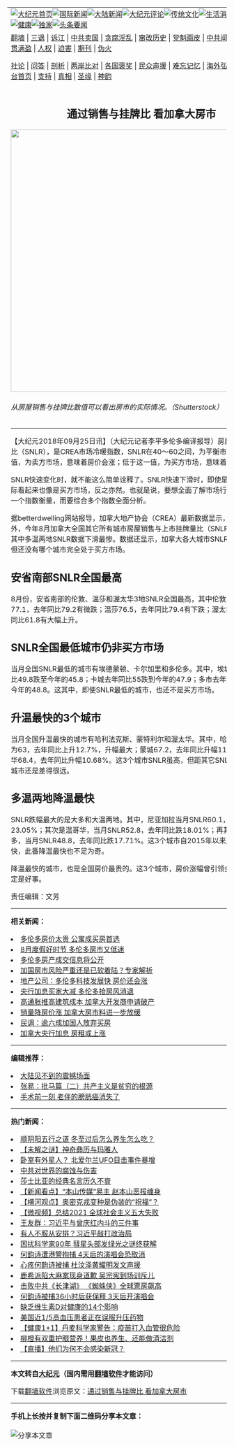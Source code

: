 <a name="1" id="1" target="_blank"></a><span id="1"></span>
<table align=center border="0"><tr><td colspan="2" VALIGN=TOP><a href="https://github.com/ugwazd396/djy/blob/master/gb/nf1351518.md#1"><img src="https://raw.githubusercontent.com/ugwazd396/www/master/t/djy/1.jpg" title="大纪元首页" alt="大纪元首页"></a><a href="https://github.com/ugwazd396/djy/blob/master/gb/n24hr.md#1"><img src="https://raw.githubusercontent.com/ugwazd396/www/master/t/djy/3.jpg" title="国际新闻" alt="国际新闻"></a><a href="https://github.com/ugwazd396/djy/blob/master/gb/nsc413.md#1"><img src="https://raw.githubusercontent.com/ugwazd396/www/master/t/djy/4.jpg" title="大陆新闻" alt="大陆新闻"></a><a href="https://github.com/ugwazd396/djy/blob/master/gb/news392.md#1"><img src="https://raw.githubusercontent.com/ugwazd396/www/master/t/djy/5.jpg" title="大纪元评论" alt="大纪元评论"></a><a href="https://github.com/ugwazd396/djy/blob/master/gb/news2007.md#1"><img src="https://raw.githubusercontent.com/ugwazd396/www/master/t/djy/6.jpg" title="传统文化" alt="传统文化"></a><a href="https://github.com/ugwazd396/djy/blob/master/gb/news2008.md#1"><img src="https://raw.githubusercontent.com/ugwazd396/www/master/t/djy/7.jpg" title="生活消费" alt="生活消费"></a><a href="https://github.com/ugwazd396/djy/blob/master/gb/ncyule.md#1"><img src="https://raw.githubusercontent.com/ugwazd396/www/master/t/djy/8.jpg" title="娱乐休闲" alt="娱乐休闲"></a><a href="https://github.com/ugwazd396/djy/blob/master/gb/nsc1002.md#1"><img src="https://raw.githubusercontent.com/ugwazd396/www/master/t/djy/9.jpg" title="健康" alt="健康"></a><a href="https://github.com/ugwazd396/djy/blob/master/gb/nf6092.md#1"><img src="https://raw.githubusercontent.com/ugwazd396/www/master/t/djy/10a.jpg" title="独家" alt="独家"></a><a href="https://github.com/ugwazd396/djy/blob/master/gb/nf4514.md#1"><img src="https://raw.githubusercontent.com/ugwazd396/www/master/t/djy/12a.jpg" title="头条要闻" alt="头条要闻"></a></td></tr>
<tr><td colspan="2" VALIGN=TOP><a target="_blank" href="https://github.com/ugwazd396/www/blob/master/README.md?zsrh#1">翻墙</a> | <a target="_blank" href="https://github.com/ugwazd396/djy/blob/master/gb/nf5657.md#1">三退</a> | <a target="_blank" href="https://github.com/ugwazd396/djy/blob/master/gb/nf6124.md#1">诉江</a> | <a target="_blank" href="https://github.com/ugwazd396/djy/blob/master/gb/nf1176117.md#1">中共卖国</a> | <a target="_blank" href="https://github.com/ugwazd396/djy/blob/master/gb/nf5773.md#1">贪腐淫乱</a> | <a target="_blank" href="https://github.com/ugwazd396/djy/blob/master/gb/nf1176115.md#1">窜改历史</a> | <a target="_blank" href="https://github.com/ugwazd396/djy/blob/master/gb/nf1176107.md#1">党魁画皮</a> | <a target="_blank" href="https://github.com/ugwazd396/djy/blob/master/gb/nf1320400.md#1">中共间谍</a> | <a target="_blank" href="https://github.com/ugwazd396/djy/blob/master/gb/nf1176114.md#1">破坏传统</a> | <a target="_blank" href="https://github.com/ugwazd396/ntdtv/blob/master/gb/prog447_1.md#1">恶贯满盈</a> | <a target="_blank" href="https://github.com/ugwazd396/djy/blob/master/gb/ncid278.md#1">人权</a> | <a target="_blank" href="https://github.com/ugwazd396/djy/blob/master/gb/nf1176111.md#1">迫害</a> | <a target="_blank" href="https://gitlab.com/szzdlab/mh-qikan/blob/master/README.md#1">期刊</a> | <a target="_blank" href="https://github.com/ugwazd396/djy/blob/master/gb/nf5562.md#1">伪火</a></p><p><a target="_blank" href="https://github.com/ugwazd396/djy/blob/master/gb/9p.md#1">社论</a> | <a target="_blank" href="https://github.com/ugwazd396/djy/blob/master/gb/nf4378.md#1">问答</a> | <a target="_blank" href="https://github.com/ugwazd396/djy/blob/master/gb/nf5792.md#1">剖析</a> | <a target="_blank" href="https://github.com/ugwazd396/djy/blob/master/gb/nf5735.md#1">两岸比对</a> | <a target="_blank" href="https://github.com/ugwazd396/djy/blob/master/gb/nf6119.md#1">各国褒奖</a> | <a target="_blank" href="https://github.com/ugwazd396/djy/blob/master/gb/nf6120.md#1">民众声援</a> | <a target="_blank" href="https://github.com/ugwazd396/djy/blob/master/gb/nf1188594.md#1">难忘记忆</a> | <a target="_blank" href="https://github.com/ugwazd396/djy/blob/master/gb/nf3180.md#1">海外弘传</a> | <a target="_blank" href="https://github.com/ugwazd396/djy/blob/master/gb/nf5410.md#1">万人上访</a> | <a target="_blank" href="https://github.com/ugwazd396/www/blob/master/README.md?zsrh#1">平台首页</a> | <a target="_blank" href="https://github.com/ugwazd396/djy/blob/master/gb/nf4386.md#1">支持</a> | <a target="_blank" href="https://github.com/ugwazd396/djy/blob/master/gb/nf4389.md#1">真相</a> | <a target="_blank" href="https://github.com/ugwazd396/djy/blob/master/gb/nf5790.md#1">圣缘</a> | <a target="_blank" href="https://github.com/ugwazd396/djy/blob/master/gb/nf4786.md#1">神韵</a></td></tr>
<tr><td VALIGN=TOP width="626"><h2 align=center>通过销售与挂牌比 看加拿大房市</h2>
<img width="600" src="https://i.epochtimes.com/assets/uploads/2018/09/shutterstock_547063339-600x400.jpg" />
<h6>从房屋销售与挂牌比数值可以看出房市的实际情况。（Shutterstock）
</h6>
<hr>
<p>【大纪元2018年09月25日讯】（大纪元记者李平<ahref="https://github.com/ugwazd396/djy/blob/master/gb/tag/%E5%A4%9A%E4%BC%A6%E5%A4%9A.md#1">多伦多</a>编译报导）房屋销售与挂牌比（SNLR），是CREA市场冷暖指数，SNLR在40～60之间，为平衡市场；高出这一值，为卖方市场，意味着<ahref="https://github.com/ugwazd396/djy/blob/master/gb/tag/%E6%88%BF%E4%BB%B7.md#1">房价</a>会涨；低于这一值，为买方市场，意味着房价会跌。</p>
<p>SNLR快速变化时，就不能这么简单诠释了。SNLR快速下滑时，即使是卖方市场，实际看起来也像是买方市场，反之亦然。也就是说，要想全面了解市场行情，不能只靠一个指数衡量，而要综合多个指数全面分析。</p>
<p>据betterdwelling网站报导，加拿大地产协会（CREA）最新数据显示，除3个城市外，今年8月加拿大全国其它所有城市房屋销售与上市挂牌量比（SNLR）持续下滑，其中多温两地SNLR数据下滑最惨。数据还显示，加拿大各大城市SNLR虽迅速下跌，但还没有哪个城市完全处于买方市场。</p>
<h2>安省南部SNLR全国最高</h2>
<p>8月份，安省南部的伦敦、温莎和渥太华3地SNLR全国最高，其中伦敦SNLR为77.1，去年同比79.2有微跌；温莎76.5，去年同比79.4有下跌；渥太华68.4，去年同比61.8有大幅上升。</p>
<h2>SNLR全国最低城市仍非买方市场</h2>
<p>当月全国SNLR最低的城市有埃德蒙顿、卡尔加里和<ahref="https://github.com/ugwazd396/djy/blob/master/gb/tag/%E5%A4%9A%E4%BC%A6%E5%A4%9A.md#1">多伦多</a>。其中，埃城SNLR去年同比49.8跌至今年的45.8；卡城去年同比55跌到今年的47.9；多市去年同比59.3跌至今年的48.8。这其中，即使SNLR最低的城市，也还不是买方市场。</p>
<h2>升温最快的3个城市</h2>
<p>当月全国升温最快的城市有哈利法克斯、蒙特利尔和渥太华。其中，哈市当月SNLR为63，去年同比上升12.7%，升幅最大；蒙城67.2，去年同比升幅11.07%；渥太华68.4，去年同比升幅10.68%。这3个城市SNLR虽高，但距其它SNLR最高的几个城市还是差得很远。</p>
<h2>多温两地降温最快</h2>
<p>SNLR跌幅最大的是大多和大温两地。其中，尼亚加拉当月SNLR60.1，去年同比跌23.05%；其次是<ahref="https://github.com/ugwazd396/djy/blob/master/gb/tag/%E6%B8%A9%E5%93%A5%E5%8D%8E.md#1">温哥华</a>，当月SNLR52.8，去年同比跌18.01%；再其次是多伦多，当月SNLR48.8，去年同比跌17.71%。这3个城市自2015年以来<ahref="https://github.com/ugwazd396/djy/blob/master/gb/tag/%E6%88%BF%E4%BB%B7.md#1">房价</a>涨幅最快，此番降温最快也不足为奇。</p>
<p>降温最快的城市，也是全国房价最贵的。这3个城市，房价涨幅曾引领全国，降温肯定是好事。</p>
<p>责任编辑：文芳</p>

<hr>


<strong>相关新闻：</strong>
<li><a href="https://github.com/ugwazd396/djy/blob/master/gb/18/8/20/n10653581.md#1">多伦多房价太贵 公寓成买房首选</a></li>
<li><a href="https://github.com/ugwazd396/djy/blob/master/gb/18/8/22/n10658465.md#1">8月度假好时节 多伦多房市又低迷</a></li>
<li><a href="https://github.com/ugwazd396/djy/blob/master/gb/18/8/23/n10662019.md#1">多伦多房产成交信息将公开</a></li>
<li><a href="https://github.com/ugwazd396/djy/blob/master/gb/18/9/24/n10736233.md#1">加国房市风险严重还是已软着陆？专家解析</a></li>
<li><a href="https://github.com/ugwazd396/djy/blob/master/gb/18/9/24/n10737606.md#1">地产公司：多伦多科技发展快 房价还会涨</a></li>
<li><a href="https://github.com/ugwazd396/djy/blob/master/gb/22/5/12/n13733888.md#1">央行加息买家大减 多伦多抢房风消退</a></li>
<li><a href="https://github.com/ugwazd396/djy/blob/master/gb/22/5/12/n13733838.md#1">高通胀推高建筑成本 加拿大开发商申请破产</a></li>
<li><a href="https://github.com/ugwazd396/djy/blob/master/gb/22/5/12/n13733742.md#1">销量降房价涨 加拿大房市料进一步放缓</a></li>
<li><a href="https://github.com/ugwazd396/djy/blob/master/gb/22/5/5/n13727381.md#1">民调：逾六成加国人放弃买房</a></li>
<li><a href="https://github.com/ugwazd396/djy/blob/master/gb/22/5/5/n13727451.md#1">加拿大央行加息 房租或上涨</a></li>
<hr>


<strong>编辑推荐：</strong>
<li><a href="https://github.com/ychojm359/djy/blob/master/gb/13/11/27/n4020290.md?dfh#1" target="_blank">大陆见不到的震撼场面</a></li><li><a href="https://github.com/tsiac2612/djy/blob/master/gb/17/12/12/n9947938.md#1" target="_blank">张易：批马篇（二）共产主义是贫穷的根源</a></li><li><a href="https://github.com/tsiac2612/djy/blob/master/gb/16/5/25/n7931425.md#1" target="_blank">手术前一刻 老伴的膀胱癌消失了</a></li>
<hr>

<strong>热门新闻：</strong>
<li><a href="https://github.com/ugwazd396/djy/blob/master/gb/21/12/25/n13458714.md#1">顺阴阳五行之道 冬至过后怎么养生怎么吃？</a></li>
<li><a href="https://github.com/ugwazd396/djy/blob/master/gb/21/12/23/n13456034.md#1">【未解之谜】神奇彝历与玛雅人</a></li>
<li><a href="https://github.com/ugwazd396/djy/blob/master/gb/21/12/28/n13463985.md#1">卧室有外星人？ 北爱尔兰UFO目击事件暴增</a></li>
<li><a href="https://github.com/ugwazd396/djy/blob/master/gb/21/12/28/n13463833.md#1">中共对世界的腐蚀与伤害</a></li>
<li><a href="https://github.com/ugwazd396/djy/blob/master/gb/21/12/24/n13457354.md#1">莎士比亚的经典名言历久不衰</a></li>
<li><a href="https://github.com/ugwazd396/djy/blob/master/gb/21/12/30/n13470048.md#1">【新闻看点】“本山传媒”易主 赵本山恶报缠身</a></li>
<li><a href="https://github.com/ugwazd396/djy/blob/master/gb/21/12/30/n13470713.md#1">【横河观点】奥密克戎变种是伪装的“祝福”？</a></li>
<li><a href="https://github.com/ugwazd396/djy/blob/master/gb/21/12/30/n13469856.md#1">【微视频】总结2021 全球社会主义五大失败</a></li>
<li><a href="https://github.com/ugwazd396/djy/blob/master/gb/21/12/29/n13465503.md#1">王友群：习近平与曾庆红内斗的三件事</a></li>
<li><a href="https://github.com/ugwazd396/djy/blob/master/gb/21/12/29/n13466467.md#1">有人不服从安排？习近平敲打政治局</a></li>
<li><a href="https://github.com/ugwazd396/djy/blob/master/gb/21/12/29/n13465668.md#1">困扰科学家90年 彗星头部发绿光之谜终获解</a></li>
<li><a href="https://github.com/ugwazd396/djy/blob/master/gb/21/12/29/n13465567.md#1">何韵诗遭港警拘捕 4天后的演唱会恐取消</a></li>
<li><a href="https://github.com/ugwazd396/djy/blob/master/gb/21/12/29/n13467331.md#1">心疼何韵诗被捕 杜汶泽黄耀明发文声援</a></li>
<li><a href="https://github.com/ugwazd396/djy/blob/master/gb/21/12/29/n13466258.md#1">鹿希派陷大麻案现身道歉 吴宗宪到场训斥儿</a></li>
<li><a href="https://github.com/ugwazd396/djy/blob/master/gb/21/12/29/n13467474.md#1">击败中共《长津湖》 《蜘蛛侠》全球票房飙高</a></li>
<li><a href="https://github.com/ugwazd396/djy/blob/master/gb/21/12/30/n13470267.md#1">何韵诗被捕36小时后获保释 3天后开演唱会</a></li>
<li><a href="https://github.com/ugwazd396/djy/blob/master/gb/21/12/28/n13464654.md#1">缺乏维生素D对健康的14个影响</a></li>
<li><a href="https://github.com/ugwazd396/djy/blob/master/gb/21/12/28/n13464681.md#1">美国近1/5高血压患者正在误服升压药物</a></li>
<li><a href="https://github.com/ugwazd396/djy/blob/master/gb/21/12/28/n13463967.md#1">【健康1+1】丹麦科学家警告：疫苗打入血管很危险</a></li>
<li><a href="https://github.com/ugwazd396/djy/blob/master/gb/21/12/28/n13463983.md#1">柳橙有双重护眼营养！果皮也养生、还能做清洁剂</a></li>
<li><a href="https://github.com/ugwazd396/djy/blob/master/gb/21/12/30/n13468112.md#1">【直播】他们为何不会感染新冠？</a></li>
<hr>

<strong>本文转自<a href="https://www.epochtimes.com">大纪元</a>（国内需用<a href="https://github.com/ugwazd396/www/blob/master/README.md#8">翻墙软件</a>才能访问）</strong><p>下载<a href="https://github.com/ugwazd396/www/blob/master/README.md#8">翻墙软件</a>浏览原文：<a href="https://www.epochtimes.com/gb/18/9/25/n10740504.htm">通过销售与挂牌比 看加拿大房市</a></p><hr>

<strong>手机上长按并复制下面二维码分享本文章：</strong><br><br><img src="https://chart.apis.google.com/chart?cht=qr&chs=240x240&choe=UTF-8&chld=M|2&chl=https://github.com/ugwazd396/djy/blob/master/gb/18/9/25/n10740504.md%231" title="分享本文章"></td><td VALIGN=TOP><a href="https://github.com/ugwazd396/djy/blob/master/gb/16/1/21/n4622075.md?dfh#1" target="_blank"><img src="https://raw.githubusercontent.com/ugwazd396/djy/master/gb/300/wei-f1.jpg" title="中共的伪火骗局"  alt="中共的伪火骗局"></a><br><a href="https://github.com/ugwazd396/www/blob/master/README.md?dfh#9" target="_blank"><img src="https://raw.githubusercontent.com/ugwazd396/djy/master/gb/300/yong-h.jpg" title="永恒的见证"  alt="永恒的见证"></a><br><a href="https://github.com/ugwazd396/djy/blob/master/gb/13/9/29/n3974789.md?dfh#1" target="_blank"><img src="https://raw.githubusercontent.com/ugwazd396/djy/master/gb/300/shang-lnz.jpg" title="善良女子被中共投男牢"  alt="善良女子被中共投男牢"></a><br><a href="https://github.com/ugwazd396/djy/blob/master/gb/16/3/16/n4663449.md?dfh#1" target="_blank"><img src="https://raw.githubusercontent.com/ugwazd396/djy/master/gb/300/huo-z3.jpg" title="警卫目击活摘器官"  alt="警卫目击活摘器官"></a><br><a href="https://github.com/ugwazd396/djy/blob/master/gb/16/8/7/n8177641.md?dfh#1" target="_blank"><img src="https://raw.githubusercontent.com/ugwazd396/djy/master/gb/300/huo-z4.jpg" title="证人描述活摘恐怖"  alt="证人描述活摘恐怖"></a><br><a href="https://github.com/ugwazd396/djy/blob/master/gb/10/4/19/n2881569.md?dfh#1" target="_blank"><img src="https://raw.githubusercontent.com/ugwazd396/djy/master/gb/300/huo-z1.jpg" title="揭开活摘器官黑幕"  alt="揭开活摘器官黑幕"></a><br><a href="https://github.com/ugwazd396/djy/blob/master/gb/10/11/7/n3077476.md?dfh#1" target="_blank"><img src="https://raw.githubusercontent.com/ugwazd396/djy/master/gb/300/ma-ks.jpg" title="马克思的成魔之路"  alt="马克思的成魔之路"></a><br><a href="https://github.com/ugwazd396/djy/blob/master/gb/14/6/9/n4173977.md?dfh#1" target="_blank"><img src="https://raw.githubusercontent.com/ugwazd396/djy/master/gb/300/chang-zs.jpg" title="藏字石 蕴天机"  alt="藏字石 蕴天机"></a><br><a href="https://github.com/ugwazd396/djy/blob/master/gb/18/5/10/n10381511.md?dfh#1" target="_blank"><img src="https://raw.githubusercontent.com/ugwazd396/djy/master/gb/300/st1.jpg" title="关注三亿人三退"  alt="关注三亿人三退"></a><br><a href="https://github.com/ugwazd396/djy/blob/master/gb/18/3/21/n10237682.md?dfh#1" target="_blank"><img src="https://raw.githubusercontent.com/ugwazd396/djy/master/gb/300/jie-t.jpg" title="解体中共复兴中华"  alt="解体中共复兴中华"></a><br><a href="https://github.com/ugwazd396/djy/blob/master/gb/9/2/9/n2422991.md?dfh#1" target="_blank"><img src="https://raw.githubusercontent.com/ugwazd396/djy/master/gb/300/gao-zs.jpg" title="中共迫害良心律师"  alt="中共迫害良心律师"></a><br><a href="https://github.com/ugwazd396/djy/blob/master/gb/18/12/9/n10900044.md?dfh#1" target="_blank"><img src="https://raw.githubusercontent.com/ugwazd396/djy/master/gb/300/sj1.jpg" title="三百多万人举报江泽民"  alt="三百多万人举报江泽民"></a><br><a href="https://github.com/ugwazd396/djy/blob/master/gb/18/8/28/n10672014.md?dfh#1" target="_blank"><img src="https://raw.githubusercontent.com/ugwazd396/djy/master/gb/300/sj2.jpg" title="这些官员为何起诉江泽民"  alt="这些官员为何起诉江泽民"></a><br><a href="https://github.com/ugwazd396/djy/blob/master/gb/8/12/18/n2367165.md?dfh#1" target="_blank"><img src="https://raw.githubusercontent.com/ugwazd396/djy/master/gb/300/liangan.jpg" title="海峡两岸的强烈对比"  alt="海峡两岸的强烈对比"></a><br><a href="https://github.com/ugwazd396/djy/blob/master/gb/15/12/10/n4593139.md?dfh#1" target="_blank"><img src="https://raw.githubusercontent.com/ugwazd396/djy/master/gb/300/jia-ndzl.jpg" title="加拿大总理的贺信"  alt="加拿大总理的贺信"></a><br><a href="https://github.com/ugwazd396/djy/blob/master/gb/11/6/17/n3289382.md?dfh#1" target="_blank"><img src="https://raw.githubusercontent.com/ugwazd396/djy/master/gb/300/xiao-wd.jpg" title="探寻真相兼听则明"  alt="探寻真相兼听则明"></a><br><a href="https://github.com/ugwazd396/djy/blob/master/gb/18/10/27/n10812623.md?dfh#1" target="_blank"><img src="https://raw.githubusercontent.com/ugwazd396/djy/master/gb/300/yindu.jpg" title="印度媒体报道东方"  alt="印度媒体报道东方"></a><br><a href="https://github.com/ugwazd396/djy/blob/master/gb/18/6/9/n10469652.md?dfh#1" target="_blank"><img src="https://raw.githubusercontent.com/ugwazd396/djy/master/gb/300/xie-j.jpg" title="不一样的海外校园"  alt="不一样的海外校园"></a><br><a href="https://github.com/ugwazd396/djy/blob/master/gb/7/4/5/n1669415.md?dfh#1" target="_blank"><img src="https://raw.githubusercontent.com/ugwazd396/djy/master/gb/300/li-up.jpg" title="从大师到徒弟的传奇"  alt="从大师到徒弟的传奇"></a><br><a href="https://github.com/ugwazd396/djy/blob/master/gb/17/5/26/n9191512.md?dfh#1" target="_blank"><img src="https://raw.githubusercontent.com/ugwazd396/djy/master/gb/300/zfl2.jpg" title="亿万人与东方一本奇书"  alt="亿万人与东方一本奇书"></a><br><a href="https://github.com/ugwazd396/djy/blob/master/gb/13/11/27/n4020290.md?dfh#1" target="_blank"><img src="https://raw.githubusercontent.com/ugwazd396/djy/master/gb/300/zhen-h.jpg" title="大陆见不到的震撼场面"  alt="大陆见不到的震撼场面"></a><br><a href="https://github.com/ugwazd396/djy/blob/master/gb/15/7/17/n4482910.md?dfh#1" target="_blank"><img src="https://raw.githubusercontent.com/ugwazd396/djy/master/gb/300/dalu-sk.jpg" title="人心向善 大陆当初盛况"  alt="人心向善 大陆当初盛况"></a><br><a href="https://github.com/ugwazd396/djy/blob/master/gb/19/1/5/n10955468.md?dfh#1" target="_blank"><img src="https://raw.githubusercontent.com/ugwazd396/djy/master/gb/300/zfl1.jpg" title="追寻真理 这书讲什么"  alt="追寻真理 这书讲什么"></a><br><a href="https://github.com/ugwazd396/www/blob/master/README.md?dfh#1" target="_blank"><img src="https://raw.githubusercontent.com/ugwazd396/djy/master/gb/300/fq1.jpg" title="下载免费翻墙软件"  alt="下载免费翻墙软件"></a><br></td></tr></table>
